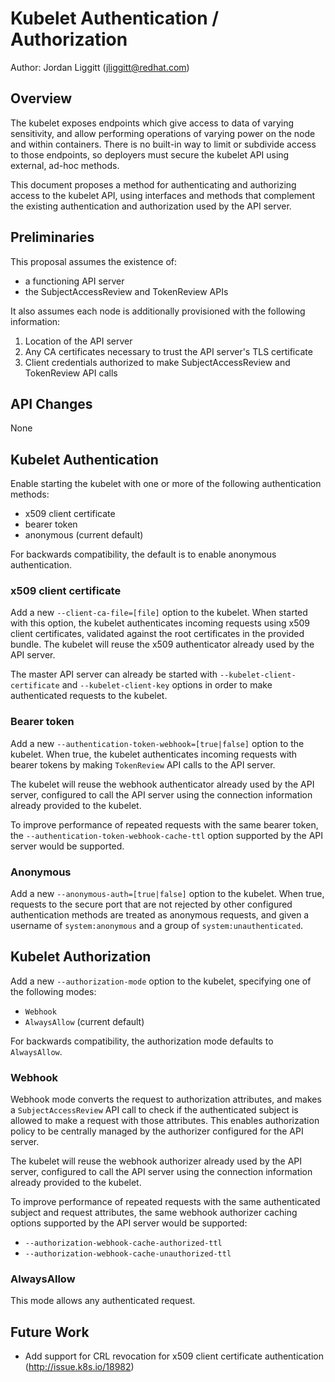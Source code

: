 # Kubelet Authentication / Authorization

Author: Jordan Liggitt (jliggitt@redhat.com)

## Overview

The kubelet exposes endpoints which give access to data of varying sensitivity,
and allow performing operations of varying power on the node and within containers.
There is no built-in way to limit or subdivide access to those endpoints,
so deployers must secure the kubelet API using external, ad-hoc methods.

This document proposes a method for authenticating and authorizing access
to the kubelet API, using interfaces and methods that complement the existing
authentication and authorization used by the API server.

## Preliminaries

This proposal assumes the existence of:

* a functioning API server
* the SubjectAccessReview and TokenReview APIs

It also assumes each node is additionally provisioned with the following information:

1. Location of the API server
2. Any CA certificates necessary to trust the API server's TLS certificate
3. Client credentials authorized to make SubjectAccessReview and TokenReview API calls

## API Changes

None

## Kubelet Authentication

Enable starting the kubelet with one or more of the following authentication methods:

* x509 client certificate
* bearer token
* anonymous (current default)

For backwards compatibility, the default is to enable anonymous authentication.

### x509 client certificate

Add a new `--client-ca-file=[file]` option to the kubelet.
When started with this option, the kubelet authenticates incoming requests using x509
client certificates, validated against the root certificates in the provided bundle.
The kubelet will reuse the x509 authenticator already used by the API server.

The master API server can already be started with `--kubelet-client-certificate` and
`--kubelet-client-key` options in order to make authenticated requests to the kubelet.

### Bearer token

Add a new `--authentication-token-webhook=[true|false]` option to the kubelet.
When true, the kubelet authenticates incoming requests with bearer tokens by making
`TokenReview` API calls to the API server.

The kubelet will reuse the webhook authenticator already used by the API server, configured
to call the API server using the connection information already provided to the kubelet.

To improve performance of repeated requests with the same bearer token, the
`--authentication-token-webhook-cache-ttl` option supported by the API server
would be supported.

### Anonymous

Add a new `--anonymous-auth=[true|false]` option to the kubelet.
When true, requests to the secure port that are not rejected by other configured
authentication methods are treated as anonymous requests, and given a username
of `system:anonymous` and a group of `system:unauthenticated`.

## Kubelet Authorization

Add a new `--authorization-mode` option to the kubelet, specifying one of the following modes:
* `Webhook`
* `AlwaysAllow` (current default)

For backwards compatibility, the authorization mode defaults to `AlwaysAllow`.

### Webhook

Webhook mode converts the request to authorization attributes, and makes a `SubjectAccessReview`
API call to check if the authenticated subject is allowed to make a request with those attributes.
This enables authorization policy to be centrally managed by the authorizer configured for the API server.

The kubelet will reuse the webhook authorizer already used by the API server, configured
to call the API server using the connection information already provided to the kubelet.

To improve performance of repeated requests with the same authenticated subject and request attributes,
the same webhook authorizer caching options supported by the API server would be supported:

* `--authorization-webhook-cache-authorized-ttl`
* `--authorization-webhook-cache-unauthorized-ttl`

### AlwaysAllow

This mode allows any authenticated request.

## Future Work

* Add support for CRL revocation for x509 client certificate authentication (http://issue.k8s.io/18982)

